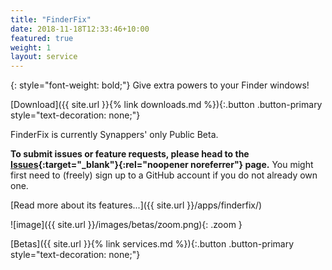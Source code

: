 ```yaml
---
title: "FinderFix"
date: 2018-11-18T12:33:46+10:00
featured: true
weight: 1
layout: service
---
```


{: style="font-weight: bold;"}
Give extra powers to your Finder windows!

[Download]({{ site.url }}{% link downloads.md %}){:.button .button-primary style="text-decoration: none;"}

FinderFix is currently Synappers' only Public Beta.

**To submit issues or feature requests, please head to the [Issues](https://github.com/synappser/FinderFix/issues){:target="_blank"}{:rel="noopener noreferrer"} page.** You might first need to (freely) sign up to a GitHub account if you do not already own one.

<!--break-->

[Read more about its features...]({{ site.url }}/apps/finderfix/)

![image]({{ site.url }}/images/betas/zoom.png){: .zoom }

[Betas]({{ site.url }}{% link services.md %}){:.button .button-primary style="text-decoration: none;"}
